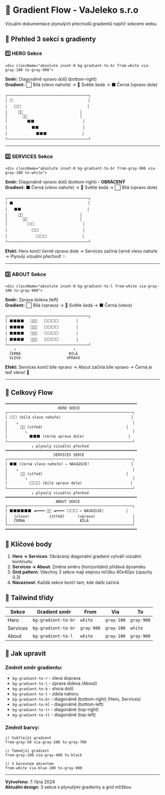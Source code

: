 # 🌊 Gradient Flow - VaJeleko s.r.o

Vizuální dokumentace plynulých přechodů gradientů napříč sekcemi webu.

## 🎨 Přehled 3 sekcí s gradienty

### 1️⃣ HERO Sekce
```tsx
<div className="absolute inset-0 bg-gradient-to-br from-white via-gray-100 to-gray-900">
```

**Směr:** Diagonálně vpravo dolů (bottom-right)  
**Gradient:** ⬜ Bílá (vlevo nahoře) → 🔲 Světle šedá → ⬛ Černá (vpravo dole)

```
┌─────────────────────────────────────┐
│ ⬜                                  │
│   ⬜⬜                              │
│     🔲🔲                          │
│       🔲🔲                        │
│         ⬛⬛                      │
│           ⬛⬛                    │
│             ⬛⬛⬛                │
└─────────────────────────────────────┘
```

---

### 2️⃣ SERVICES Sekce
```tsx
<div className="absolute inset-0 bg-gradient-to-br from-gray-900 via-gray-100 to-white">
```

**Směr:** Diagonálně vpravo dolů (bottom-right) - **OBRÁCENÝ**  
**Gradient:** ⬛ Černá (vlevo nahoře) → 🔲 Světle šedá → ⬜ Bílá (vpravo dole)

```
┌─────────────────────────────────────┐
│ ⬛                                  │
│   ⬛⬛                              │
│     🔲🔲                          │
│       🔲🔲                        │
│         ⬜⬜                      │
│           ⬜⬜                    │
│             ⬜⬜⬜                │
└─────────────────────────────────────┘
```

**Efekt:** Hero končí černě vpravo dole → Services začíná černě vlevo nahoře → Plynulý vizuální přechod! ✨

---

### 3️⃣ ABOUT Sekce
```tsx
<div className="absolute inset-0 bg-gradient-to-l from-white via-gray-100 to-gray-900">
```

**Směr:** Zprava doleva (left)  
**Gradient:** ⬜ Bílá (vpravo) → 🔲 Světle šedá → ⬛ Černá (vlevo)

```
┌─────────────────────────────────────┐
│ ⬛⬛⬛⬛   🔲🔲🔲   ⬜⬜⬜⬜        │
│ ⬛⬛⬛⬛   🔲🔲🔲   ⬜⬜⬜⬜        │
│ ⬛⬛⬛⬛   🔲🔲🔲   ⬜⬜⬜⬜        │
│ ⬛⬛⬛⬛   🔲🔲🔲   ⬜⬜⬜⬜        │
└─────────────────────────────────────┘
    ↑                          ↑
  ČERNÁ                      BÍLÁ
  VLEVO                     VPRAVO
```

**Efekt:** Services končí bíle vpravo → About začíná bíle vpravo → Černá je teď vlevo! 🔄

---

## 🌈 Celkový Flow

```
════════════════════════════════════════════════════════════
                        HERO SEKCE
┌─────────────────────────────────────────────────────────┐
│ ⬜⬜ (bílá vlevo nahoře)                                │
│    ↘                                                    │
│      🔲🔲 (střed)                                      │
│        ↘                                                │
│          ⬛⬛⬛ (černá vpravo dole)                    │
└─────────────────────────────────────────────────────────┘
            ↓ plynulý vizuální přechod
════════════════════════════════════════════════════════════
                      SERVICES SEKCE
┌─────────────────────────────────────────────────────────┐
│ ⬛⬛ (černá vlevo nahoře) ← NAVAZUJE!                   │
│    ↘                                                    │
│      🔲🔲 (střed)                                      │
│        ↘                                                │
│          ⬜⬜⬜ (bílá vpravo dole)                      │
└─────────────────────────────────────────────────────────┘
            ↓ plynulý vizuální přechod
════════════════════════════════════════════════════════════
                       ABOUT SEKCE
┌─────────────────────────────────────────────────────────┐
│ ⬛⬛⬛⬛⬛⬛ ◄════ 🔲🔲 ◄════ ⬜⬜⬜ ← NAVAZUJE!          │
│   (vlevo)         (střed)      (vpravo)                 │
│   ČERNÁ                         BÍLÁ                    │
└─────────────────────────────────────────────────────────┘
════════════════════════════════════════════════════════════
```

## 🎯 Klíčové body

1. **Hero → Services**: Obrácený diagonální gradient vytváří vizuální kontinuitu
2. **Services → About**: Změna směru (horizontální) přidává dynamiku
3. **Grid pattern**: Všechny 3 sekce mají stejnou mřížku 40x40px (opacity 0.3)
4. **Návaznost**: Každá sekce končí tam, kde další začíná

## 📐 Tailwind třídy

| Sekce    | Gradient směr     | From        | Via         | To          |
|----------|-------------------|-------------|-------------|-------------|
| Hero     | `bg-gradient-to-br` | `white`     | `gray-100`  | `gray-900`  |
| Services | `bg-gradient-to-br` | `gray-900`  | `gray-100`  | `white`     |
| About    | `bg-gradient-to-l`  | `white`     | `gray-100`  | `gray-900`  |

## 🔧 Jak upravit

### Změnit směr gradientu:
- `bg-gradient-to-r` - zleva doprava
- `bg-gradient-to-l` - zprava doleva (About)
- `bg-gradient-to-b` - shora dolů
- `bg-gradient-to-t` - zdola nahoru
- `bg-gradient-to-br` - diagonálně (bottom-right) (Hero, Services)
- `bg-gradient-to-bl` - diagonálně (bottom-left)
- `bg-gradient-to-tr` - diagonálně (top-right)
- `bg-gradient-to-tl` - diagonálně (top-left)

### Změnit barvy:
```tsx
// Světlejší gradient
from-gray-50 via-gray-200 to-gray-700

// Temnější gradient
from-gray-100 via-gray-400 to-black

// S barevným akcentem
from-white via-blue-100 to-gray-900
```

---

**Vytvořeno:** 7. října 2024  
**Aktuální design:** 3 sekce s plynulými gradienty a grid mřížkou
